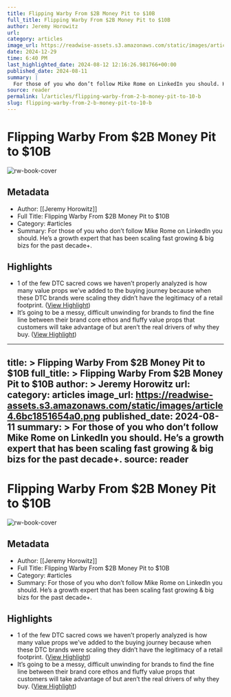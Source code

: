 ```yaml
---
title: Flipping Warby From $2B Money Pit to $10B
full_title: Flipping Warby From $2B Money Pit to $10B
author: Jeremy Horowitz
url: 
category: articles
image_url: https://readwise-assets.s3.amazonaws.com/static/images/article4.6bc1851654a0.png
date: 2024-12-29
time: 6:40 PM
last_highlighted_date: 2024-08-12 12:16:26.981766+00:00
published_date: 2024-08-11
summary: |
  For those of you who don’t follow Mike Rome on LinkedIn you should. He’s a growth expert that has been scaling fast growing & big bizs for the past decade+.
source: reader
permalink: l/articles/flipping-warby-from-2-b-money-pit-to-10-b
slug: flipping-warby-from-2-b-money-pit-to-10-b
---
```

# Flipping Warby From $2B Money Pit to $10B

![rw-book-cover](https://readwise-assets.s3.amazonaws.com/static/images/article4.6bc1851654a0.png)

## Metadata
- Author: [[Jeremy Horowitz]]
- Full Title: Flipping Warby From $2B Money Pit to $10B
- Category: #articles
- Summary: For those of you who don’t follow Mike Rome on LinkedIn you should. He’s a growth expert that has been scaling fast growing & big bizs for the past decade+.

## Highlights
- 1 of the few DTC sacred cows we haven’t properly analyzed is how many value props we’ve added to the buying journey because when these DTC brands were scaling they didn’t have the legitimacy of a retail footprint. ([View Highlight](https://read.readwise.io/read/01j5389bxy5be3dqedt6ceq19x))
- It’s going to be a messy, difficult unwinding for brands to find the fine line between their brand core ethos and fluffy value props that customers will take advantage of but aren’t the real drivers of why they buy. ([View Highlight](https://read.readwise.io/read/01j53899b0yhd2kac1yxfhdrjf))


---
title: >
  Flipping Warby From $2B Money Pit to $10B
full_title: >
  Flipping Warby From $2B Money Pit to $10B
author: >
  Jeremy Horowitz
url: 
category: articles
image_url: https://readwise-assets.s3.amazonaws.com/static/images/article4.6bc1851654a0.png
published_date: 2024-08-11
summary: >
  For those of you who don’t follow Mike Rome on LinkedIn you should. He’s a growth expert that has been scaling fast growing & big bizs for the past decade+.
source: reader
---
# Flipping Warby From $2B Money Pit to $10B

![rw-book-cover](https://readwise-assets.s3.amazonaws.com/static/images/article4.6bc1851654a0.png)

## Metadata
- Author: [[Jeremy Horowitz]]
- Full Title: Flipping Warby From $2B Money Pit to $10B
- Category: #articles
- Summary: For those of you who don’t follow Mike Rome on LinkedIn you should. He’s a growth expert that has been scaling fast growing & big bizs for the past decade+.

## Highlights
- 1 of the few DTC sacred cows we haven’t properly analyzed is how many value props we’ve added to the buying journey because when these DTC brands were scaling they didn’t have the legitimacy of a retail footprint. ([View Highlight](https://read.readwise.io/read/01j5389bxy5be3dqedt6ceq19x))
- It’s going to be a messy, difficult unwinding for brands to find the fine line between their brand core ethos and fluffy value props that customers will take advantage of but aren’t the real drivers of why they buy. ([View Highlight](https://read.readwise.io/read/01j53899b0yhd2kac1yxfhdrjf))


